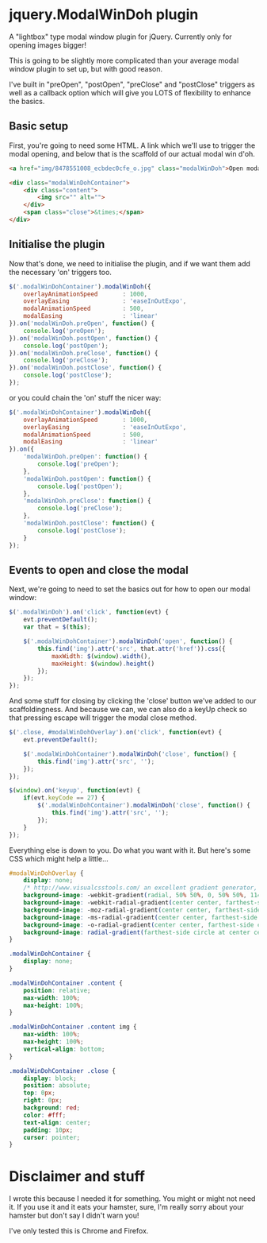 # jquery.ModalWinDoh plugin

A "lightbox" type modal window plugin for jQuery. Currently only for opening images bigger!

This is going to be slightly more complicated than your average modal window plugin to set up, but with good reason.

I've built in "preOpen", "postOpen", "preClose" and "postClose" triggers as well as a callback option which will give you LOTS of flexibility to enhance the basics.

## Basic setup

First, you're going to need some HTML. A link which we'll use to trigger the modal opening, and below that is the scaffold of our actual modal win d'oh.

```html
<a href="img/8478551008_ecbdec0cfe_o.jpg" class="modalWinDoh">Open modal</a>

<div class="modalWinDohContainer">
    <div class="content">
        <img src="" alt="">
    </div>
    <span class="close">&times;</span>
</div>
```

## Initialise the plugin

Now that's done, we need to initialise the plugin, and if we want them add the necessary 'on' triggers too.

```javascript
$('.modalWinDohContainer').modalWinDoh({
    overlayAnimationSpeed       : 1000,
    overlayEasing               : 'easeInOutExpo',
    modalAnimationSpeed         : 500,
    modalEasing                 : 'linear'
}).on('modalWinDoh.preOpen', function() {
    console.log('preOpen');
}).on('modalWinDoh.postOpen', function() {
    console.log('postOpen');
}).on('modalWinDoh.preClose', function() {
    console.log('preClose');
}).on('modalWinDoh.postClose', function() {
    console.log('postClose');
});
```

or you could chain the 'on' stuff the nicer way:

```javascript
$('.modalWinDohContainer').modalWinDoh({
    overlayAnimationSpeed       : 1000,
    overlayEasing               : 'easeInOutExpo',
    modalAnimationSpeed         : 500,
    modalEasing                 : 'linear'
}).on({
    'modalWinDoh.preOpen': function() {
        console.log('preOpen');
    },
    'modalWinDoh.postOpen': function() {
        console.log('postOpen');
    },
    'modalWinDoh.preClose': function() {
        console.log('preClose');
    },
    'modalWinDoh.postClose': function() {
        console.log('postClose');
    }
});
```

## Events to open and close the modal

Next, we're going to need to set the basics out for how to open our modal window:

```javascript
$('.modalWinDoh').on('click', function(evt) {
    evt.preventDefault();
    var that = $(this);

    $('.modalWinDohContainer').modalWinDoh('open', function() {
        this.find('img').attr('src', that.attr('href')).css({
            maxWidth: $(window).width(),
            maxHeight: $(window).height()
        });
    });
});
```

And some stuff for closing by clicking the 'close' button we've added to our scaffoldingness. And because we can, we can also do a keyUp check so that pressing escape will trigger the modal close method.

```javascript
$('.close, #modalWinDohOverlay').on('click', function(evt) {
    evt.preventDefault();

    $('.modalWinDohContainer').modalWinDoh('close', function() {
        this.find('img').attr('src', '');
    });
});

$(window).on('keyup', function(evt) {
    if(evt.keyCode == 27) {
        $('.modalWinDohContainer').modalWinDoh('close', function() {
            this.find('img').attr('src', '');
        });
    }
});
```

Everything else is down to you. Do what you want with it. But here's some CSS which might help a little...

```css
#modalWinDohOverlay {
    display: none;
    /* http://www.visualcsstools.com/ an excellent gradient generator, give it some love */
    background-image: -webkit-gradient(radial, 50% 50%, 0, 50% 50%, 114, color-stop(30%, rgba(128,128,128,0.9)), color-stop(100%, rgba(0,0,0,0.9)));
    background-image: -webkit-radial-gradient(center center, farthest-side circle, rgba(128,128,128,0.9) 30%, rgba(0,0,0,0.9) 100%);
    background-image: -moz-radial-gradient(center center, farthest-side circle, rgba(128,128,128,0.9) 30%, rgba(0,0,0,0.9) 100%);
    background-image: -ms-radial-gradient(center center, farthest-side circle, rgba(128,128,128,0.9) 30%, rgba(0,0,0,0.9) 100%);
    background-image: -o-radial-gradient(center center, farthest-side circle, rgba(128,128,128,0.9) 30%, rgba(0,0,0,0.9) 100%);
    background-image: radial-gradient(farthest-side circle at center center, rgba(128,128,128,0.9) 30%, rgba(0,0,0,0.9) 100%);
}

.modalWinDohContainer {
    display: none;
}

.modalWinDohContainer .content {
    position: relative;
    max-width: 100%;
    max-height: 100%;
}

.modalWinDohContainer .content img {
    max-width: 100%;
    max-height: 100%;
    vertical-align: bottom;
}

.modalWinDohContainer .close {
    display: block;
    position: absolute;
    top: 0px;
    right: 0px;
    background: red;
    color: #fff;
    text-align: center;
    padding: 10px;
    cursor: pointer;
}
```

# Disclaimer and stuff

I wrote this because I needed it for something. You might or might not need it. If you use it and it eats your hamster, sure, I'm really sorry about your hamster but don't say I didn't warn you!

I've only tested this is Chrome and Firefox.